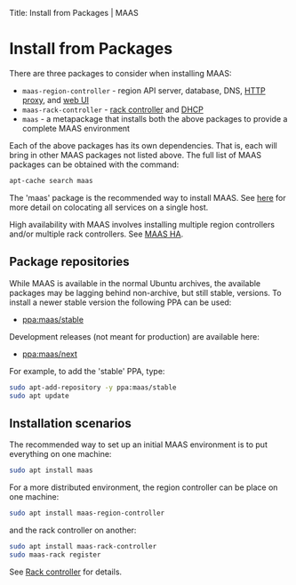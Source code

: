 Title: Install from Packages | MAAS


# Install from Packages

There are three packages to consider when installing MAAS:

- `maas-region-controller` - region API server, database, DNS,
  [HTTP proxy][proxy], and [web UI][webui]
- `maas-rack-controller` - [rack controller][rackd] and [DHCP][dhcp]
- `maas` - a metapackage that installs both the above packages to provide a complete
  MAAS environment

Each of the above packages has its own dependencies. That is, each will bring
in other MAAS packages not listed above. The full list of MAAS packages can be
obtained with the command:

```bash
apt-cache search maas
```

The 'maas' package is the recommended way to install MAAS. See
[here][all-in-one] for more detail on colocating all services on a single host.

High availability with MAAS involves installing multiple region controllers
and/or multiple rack controllers. See [MAAS HA][maas-ha].


## Package repositories

While MAAS is available in the normal Ubuntu archives, the available packages
may be lagging behind non-archive, but still stable, versions. To install a newer
stable version the following PPA can be used:

- [ppa:maas/stable][ppa_maas-stable]

Development releases (not meant for production) are available here:

- [ppa:maas/next][ppa_maas-next]

For example, to add the 'stable' PPA, type:

```bash
sudo apt-add-repository -y ppa:maas/stable
sudo apt update
```

## Installation scenarios

The recommended way to set up an initial MAAS environment is to put everything
on one machine:

```bash
sudo apt install maas
```

For a more distributed environment, the region controller can be place on one
machine:

```bash
sudo apt install maas-region-controller
```

and the rack controller on another:

```bash
sudo apt install maas-rack-controller
sudo maas-rack register
```

See [Rack controller][rackd] for details.


<!-- LINKS -->

[proxy]: installconfig-network-proxy.md
[webui]: installconfig-webui.md
[rackd]: installconfig-rack.md
[dhcp]: installconfig-network-dhcp.md
[all-in-one]: index.md#key-components-and-colocation-of-all-services
[maas-ha]: manage-ha.md
[ppa_maas-stable]: https://launchpad.net/~maas/+archive/ubuntu/stable
[ppa_maas-next]: https://launchpad.net/~maas/+archive/ubuntu/next
